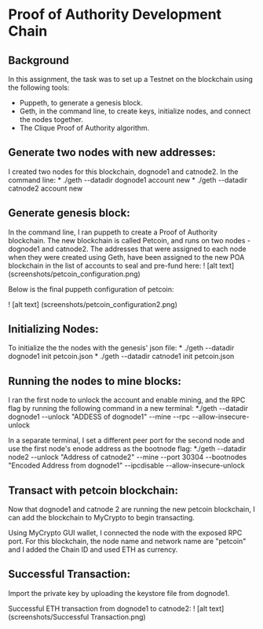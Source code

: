 # Proof of Authority Development Chain

## Background
In this assignment, the task was to set up a Testnet on the blockchain using the following tools:
- Puppeth, to generate a genesis block.
- Geth, in the command line, to create keys, initialize nodes, and connect the nodes together.
- The Clique Proof of Authority algorithm.

## Generate two nodes with new addresses:
I created two nodes for this blockchain, dognode1 and catnode2.
In the command line:
    * ./geth --datadir dognode1 account new
    * ./geth --datadir catnode2 account new


## Generate genesis block:
In the command line, I ran puppeth to create a Proof of Authority blockchain. The new blockchain is called Petcoin, and runs on two nodes - dognode1 and catnode2. 
The addresses that were assigned to each node when they were created using Geth, have been assigned to the new POA blockchain in the list of accounts to seal and pre-fund here:
! [alt text] (screenshots/petcoin_configuration.png)

Below is the final puppeth configuration of petcoin:

! [alt text] (screenshots/petcoin_configuration2.png)

## Initializing Nodes:
To initialize the the nodes with the genesis' json file:
    * ./geth --datadir dognode1 init petcoin.json
    * ./geth --datadir catnode1 init petcoin.json

## Running the nodes to mine blocks:
I ran the first node to unlock the account and enable mining, and the RPC flag by running the following command in a new terminal:
    *./geth --datadir dognode1 --unlock "ADDESS of dognode1" --mine --rpc --allow-insecure-unlock

In a separate terminal, I set a different peer port for the second node and use the first node's enode address as the bootnode flag:
    *./geth --datadir node2 --unlock "Address of catnode2" --mine --port 30304 --bootnodes "Encoded Address from dognode1" --ipcdisable --allow-insecure-unlock

## Transact with petcoin blockchain:
Now that dognode1 and catnode 2 are running the new petcoin blockchain, I can add the blockchain to MyCrypto to begin transacting.

Using MyCrypto GUI wallet, I connected the node with the exposed RPC port. For this blockchain, the node name and network name are "petcoin" and I added the Chain ID and used ETH as currency.

## Successful Transaction:

Import the private key by uploading the keystore file from dognode1.

Successful ETH transaction from dognode1 to catnode2:
! [alt text] (screenshots/Successful Transaction.png)



